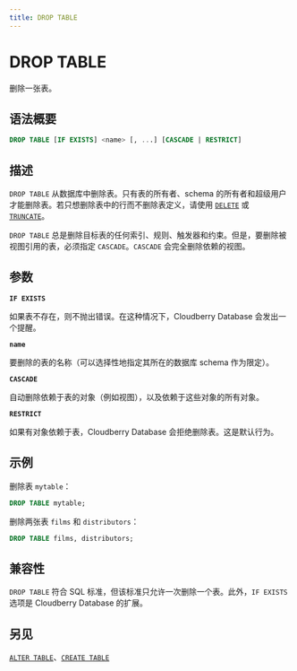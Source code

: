 ```yaml
---
title: DROP TABLE
---
```


# DROP TABLE

删除一张表。

## 语法概要

```sql
DROP TABLE [IF EXISTS] <name> [, ...] [CASCADE | RESTRICT]
```

## 描述

`DROP TABLE` 从数据库中删除表。只有表的所有者、schema 的所有者和超级用户才能删除表。若只想删除表中的行而不删除表定义，请使用 [`DELETE`](https://github.com/cloudberrydb/cloudberrydb-site/blob/cbdb-doc-validation/docs/sql-stmts/delete.md) 或 [`TRUNCATE`](/i18n/zh/docusaurus-plugin-content-docs/current/sql-stmts/truncate.md)。

`DROP TABLE` 总是删除目标表的任何索引、规则、触发器和约束。但是，要删除被视图引用的表，必须指定 `CASCADE`。`CASCADE` 会完全删除依赖的视图。

## 参数

**`IF EXISTS`**

如果表不存在，则不抛出错误。在这种情况下，Cloudberry Database 会发出一个提醒。

**`name`**

要删除的表的名称（可以选择性地指定其所在的数据库 schema 作为限定）。

**`CASCADE`**

自动删除依赖于表的对象（例如视图），以及依赖于这些对象的所有对象。

**`RESTRICT`**

如果有对象依赖于表，Cloudberry Database 会拒绝删除表。这是默认行为。

## 示例

删除表 `mytable`：

```sql
DROP TABLE mytable;
```

删除两张表 `films` 和 `distributors`：

```sql
DROP TABLE films, distributors;
```

## 兼容性

`DROP TABLE` 符合 SQL 标准，但该标准只允许一次删除一个表。此外，`IF EXISTS` 选项是 Cloudberry Database 的扩展。

## 另见

[`ALTER TABLE`](https://github.com/cloudberrydb/cloudberrydb-site/blob/cbdb-doc-validation/docs/sql-stmts/alter-table.md)、[`CREATE TABLE`](https://github.com/cloudberrydb/cloudberrydb-site/blob/cbdb-doc-validation/docs/sql-stmts/create-table.md)
